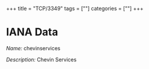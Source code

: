 +++
title = "TCP/3349"
tags = [""]
categories = [""]
+++

# IANA Data

_Name:_ chevinservices

_Description:_ Chevin Services

